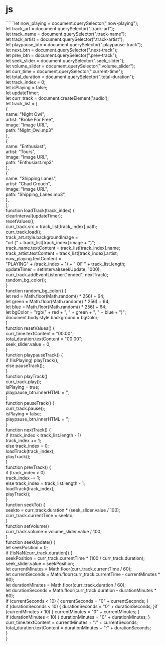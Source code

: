# js

\`\`\`\`\`\`let now\_playing = document.querySelector(".now-playing");  
let track\_art = document.querySelector(".track-art");  
let track\_name = document.querySelector(".track-name");  
let track\_artist = document.querySelector(".track-artist");  
let playpause\_btn = document.querySelector(".playpause-track");  
let next\_btn = document.querySelector(".next-track");  
let prev\_btn = document.querySelector(".prev-track");  
let seek\_slider = document.querySelector(".seek\_slider");  
let volume\_slider = document.querySelector(".volume\_slider");  
let curr\_time = document.querySelector(".current-time");  
let total\_duration = document.querySelector(".total-duration");  
let track\_index = 0;  
let isPlaying = false;  
let updateTimer;  
let curr\_track = document.createElement('audio');  
let track\_list = [  
{  
name: "Night Owl",  
artist: "Broke For Free",  
image: "Image URL",  
path: "Night\_Owl.mp3"  
},  
{  
name: "Enthusiast",  
artist: "Tours",  
image: "Image URL",  
path: "Enthusiast.mp3"  
},  
{  
name: "Shipping Lanes",  
artist: "Chad Crouch",  
image: "Image URL",  
path: "Shipping\_Lanes.mp3",  
},  
];  
function loadTrack(track\_index) {  
clearInterval(updateTimer);  
resetValues();  
curr\_track.src = track\_list[track\_index].path;  
curr\_track.load();  
track\_art.style.backgroundImage =  
"url (" \+ track\_list[track\_index].image + ")";  
track\_name.textContent = track\_list[track\_index].name;  
track\_artist.textContent = track\_list[track\_index].artist;  
now\_playing.textContent =  
"PLAYING" \+ (track\_index + 1) + " OF " \+ track\_list.length;  
updateTimer = setInterval(seekUpdate, 1000);  
curr\_track.addEventListener("ended", nextTrack);  
random\_bg\_color();  
}  
function random\_bg\_color() {  
let red = Math.floor(Math.random() \* 256) + 64;  
let green = Math.floor(Math.random() \* 256) + 64;  
let blue = Math.floor(Math.random() \* 256) + 64;  
let bgColor = "rgb(" \+ red + ", " \+ green + ", " \+ blue + ")";  
document.body.style.background = bgColor;  
}  
function resetValues() {  
curr\_time.textContent = "00:00";  
total\_duration.textContent = "00:00";  
seek\_slider.value = 0;  
}  
function playpauseTrack() {  
if (!isPlaying) playTrack();  
else pauseTrack();  
}  
function playTrack()  
curr\_track.play();  
isPlaying = true;  
playpause\_btn.innerHTML = '<i class="fa fa-pause-circle fa-5x"></i>';  
}  
function pauseTrack() {  
curr\_track.pause();  
isPlaying = false;  
playpause\_btn.innerHTML = '<i class="fa fa-play-circle fa-5x"></i>';  
}  
function nextTrack() {  
if (track\_index \< track\_list.length - 1)  
track\_index += 1;  
else track\_index = 0;  
loadTrack(track\_index);  
playTrack();  
}  
function prevTrack() {  
if (track\_index \> 0)  
track\_index -= 1;  
else track\_index = track\_list.length - 1;  
loadTrack(track\_index);  
playTrack();  
}  
function seekTo() {  
seekto = curr\_track.duration \* (seek\_slider.value / 100);  
curr\_track.currentTime = seekto;  
}  
function setVolume()  
curr\_track.volume = volume\_slider.value / 100;  
}  
function seekUpdate() {  
let seekPosition = 0;  
if (!isNaN(curr\_track.duration)) {  
seekPosition = curr\_track.currentTime \* (100 / curr\_track.duration);  
seek\_slider.value = seekPosition;  
let currentMinutes = Math.floor(curr\_track.currentTime / 60);  
let currentSeconds = Math.floor(curr\_track.currentTime - currentMinutes \* 60);  
let durationMinutes = Math.floor(curr\_track.duration / 60);  
let durationSeconds = Math.floor(curr\_track.duration - durationMinutes \* 60);  
if (currentSeconds \< 10) { currentSeconds = "0" \+ currentSeconds; }  
if (durationSeconds \< 10) { durationSeconds = "0" \+ durationSeconds; }if (currentMinutes \< 10) { currentMinutes = "0" \+ currentMinutes; }  
if (durationMinutes \< 10) { durationMinutes = "0" \+ durationMinutes; }  
curr\_time.textContent = currentMinutes + ":" \+ currentSeconds;  
total\_duration.textContent = durationMinutes + ":" \+ durationSeconds;  
}  
}

